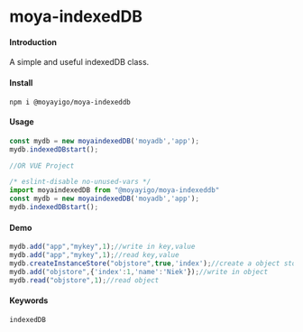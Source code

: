 # moya-indexedDB

#### Introduction

A simple and useful indexedDB class.

#### Install

```
npm i @moyayigo/moya-indexeddb
```

#### Usage

```js
const mydb = new moyaindexedDB('moyadb','app');
mydb.indexedDBstart();

//OR VUE Project

/* eslint-disable no-unused-vars */
import moyaindexedDB from "@moyayigo/moya-indexeddb"
const mydb = new moyaindexedDB('moyadb','app');
mydb.indexedDBstart();
```

#### Demo

```js
mydb.add("app","mykey",1);//write in key,value
mydb.add("app","mykey",1);//read key,value
mydb.createInstanceStore("objstore",true,'index');//create a object store
mydb.add("objstore",{'index':1,'name':'Niek'});//write in object
mydb.read("objstore",1);//read object
```

#### Keywords
```
indexedDB
```
